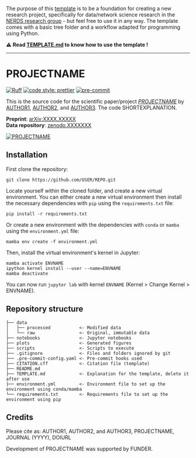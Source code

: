 The purpose of this [template](https://github.com/NERDSITU/research-template) is to be a foundation for creating a new research project, specifically for data/network science research in the [NERDS research group](https://nerds.itu.dk/) - but feel free to use it in any way. The template comes with a basic tree folder and a workflow adapted for programming using Python.

⚠️ **Read [TEMPLATE.md](TEMPLATE.md) to know how to use the template !**

***

# PROJECTNAME
[![Ruff](https://img.shields.io/endpoint?url=https://raw.githubusercontent.com/astral-sh/ruff/main/assets/badge/v2.json)](https://github.com/astral-sh/ruff)
[![code style: prettier](https://img.shields.io/badge/code_style-prettier-ff69b4.svg?style=flat-square)](https://github.com/prettier/prettier)
[![pre-commit](https://img.shields.io/badge/pre--commit-enabled-brightgreen?logo=pre-commit&logoColor=white)](https://github.com/pre-commit/pre-commit)

This is the source code for the scientific paper/project [*PROJECTNAME*](PAPERURL) by [AUTHOR1](AUTHOR1URL), [AUTHOR2](AUTHOR2URL), and [AUTHOR3](AUTHOR3URL). The code SHORTEXPLANATION.

**Preprint**: [arXiv:XXXX.XXXXX](https://arxiv.org/abs/XXXX.XXXXX)  
**Data repository**: [zenodo.XXXXXXX](https://zenodo.org/record/XXXXXXX)  

[![PROJECTNAME](SPLASHIMAGE.JPG/PNG/GIF)](PROJECTURL)

## Installation
First clone the repository:

```
git clone https://github.com/USER/REPO.git
```

Locate yourself within the cloned folder, and create a new virtual environment. 
You can either create a new virtual environment then install the necessary dependencies with `pip` using the `requirements.txt` file:

```
pip install -r requirements.txt
```

Or create a new environment with the dependencies with `conda` or `mamba` using the `environment.yml` file:

```
mamba env create -f environment.yml
```
Then, install the virtual environment's kernel in Jupyter:

```
mamba activate ENVNAME
ipython kernel install --user --name=ENVNAME
mamba deactivate
```

You can now run `jupyter lab` with kernel `ENVNAME` (Kernel > Change Kernel > ENVNAME).

## Repository structure

```
├── data
│   ├── processed           <- Modified data
│   └── raw                 <- Original, immutable data
├── notebooks               <- Jupyter notebooks
├── plots                   <- Generated figures
├── scripts                 <- Scripts to execute
├── .gitignore              <- Files and folders ignored by git
├── .pre-commit-config.yaml <- Pre-commit hooks used
├── CITATION.cff            <- Citation file (template)
├── README.md
├── TEMPLATE.md             <- Explanation for the template, delete it after use
├── environment.yml         <- Environment file to set up the environment using conda/mamba
└── requirements.txt        <- Requirements file to set up the environment using pip
```

## Credits

Please cite as: AUTHOR1, AUTHOR2, and AUTHOR3, PROJECTNAME, JOURNAL (YYYY), DOIURL  

Development of PROJECTNAME was supported by FUNDER.


